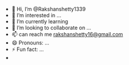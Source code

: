 - 👋 Hi, I’m @Rakshanshetty1339
- 👀 I’m interested in ...
- 🌱 I’m currently learning 
- 💞️ I’m looking to collaborate on ...
- 📫 can reach me rakshanshetty16@gmail.com
- 😄 Pronouns: ...
- ⚡ Fun fact: ...
-                             

<!---
Rakshanshetty1339/Rakshanshetty1339 is a ✨ special ✨ repository because its `README.md` (this file) appears on your GitHub profile.
You can click the Preview link to take a look at your changes.
--->
